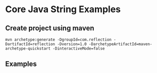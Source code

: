# Core Java String Examples

## Create project using maven
```
mvn archetype:generate -DgroupId=com.reflection -DartifactId=reflection -Dversion=1.0 -DarchetypeArtifactId=maven-archetype-quickstart -DinteractiveMode=false
```

## Examples
